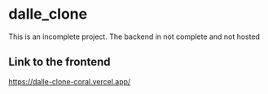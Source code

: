 # dalle_clone
This is an incomplete project.
The backend in not complete and not hosted

## Link to the frontend
https://dalle-clone-coral.vercel.app/
